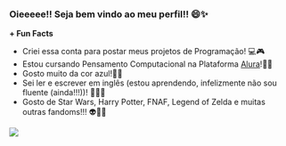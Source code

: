 ### Oieeeee!! Seja bem vindo ao meu perfil!! 😄✨

**+ Fun Facts**
- Criei essa conta para postar meus projetos de Programação! 💻🎮
- Estou cursando Pensamento Computacional na Plataforma [Alura](https://www.alura.com.br)!🌈💘
- Gosto muito da cor azul!💙📘
- Sei ler e escrever em inglês (estou aprendendo, infelizmente não sou fluente (ainda!!!))! 💪🏻😤
- Gosto de Star Wars, Harry Potter, FNAF, Legend of Zelda e muitas outras fandoms!!! 👽💚✨

![](https://media.tenor.com/hyRFiIX7e1sAAAAM/gif-club-penguin-dance.gif)
